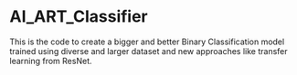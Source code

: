 # AI_ART_Classifier
This is the code to create a bigger and better Binary Classification model trained using diverse and larger dataset and new approaches like transfer learning from ResNet.
